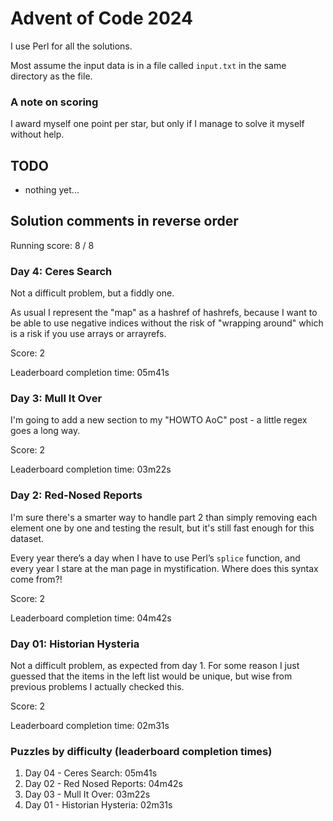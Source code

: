 # Advent of Code 2024

I use Perl for all the solutions.

Most assume the input data is in a file called `input.txt` in the
same directory as the file.

### A note on scoring

I award myself one point per star, but only if I manage to solve it
myself without help.

## TODO

- nothing yet...

## Solution comments in reverse order

Running score: 8 / 8

### Day 4: Ceres Search

Not a difficult problem, but a fiddly one. 

As usual I represent the "map" as a hashref of hashrefs, because I want to be able to use negative indices without the risk of "wrapping around" which is a risk if you use arrays or arrayrefs. 

Score: 2

Leaderboard completion time: 05m41s

### Day 3: Mull It Over

I'm going to add a new section to my "HOWTO AoC" post - a little regex
goes a long way.

Score: 2

Leaderboard completion time: 03m22s

### Day 2: Red-Nosed Reports

I'm sure there's a smarter way to handle part 2 than simply removing
each element one by one and testing the result, but it's still fast
enough for this dataset.

Every year there’s a day when I have to use Perl’s `splice` function,
and every year I stare at the man page in mystification. Where does
this syntax come from?!

Score: 2

Leaderboard completion time: 04m42s

### Day 01: Historian Hysteria

Not a difficult problem, as expected from day 1. For some reason I
just guessed that the items in the left list would be unique, but wise
from previous problems I actually checked this.

Score: 2

Leaderboard completion time: 02m31s

### Puzzles by difficulty  (leaderboard completion times)

1. Day 04 - Ceres Search: 05m41s
1. Day 02 - Red Nosed Reports: 04m42s
1. Day 03 - Mull It Over: 03m22s
1. Day 01 - Historian Hysteria: 02m31s

